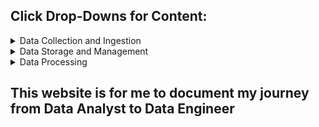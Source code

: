 ## Click Drop-Downs for Content:

<details>
<summary>Data Collection and Ingestion</summary>
<br>
  Nothing here yet
</details>

<details>
<summary>Data Storage and Management</summary>
<br>
  Nothing here yet
</details>

<details>
<summary>Data Processing</summary>
<br>
  Nothing here yet
  
</details>

## This website is for me to document my journey from Data Analyst to Data Engineer
